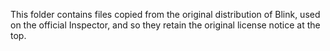 This folder contains files copied from the original distribution of Blink, used on the official Inspector,
and so they retain the original license notice at the top.